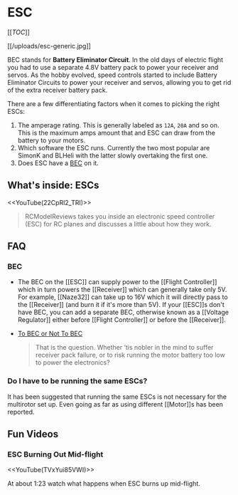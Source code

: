 # ESC

[[_TOC_]]

[[/uploads/esc-generic.jpg]]

BEC stands for **Battery Eliminator Circuit**. In the old days of electric flight you had to use a separate 4.8V battery pack to power your receiver and servos. As the hobby evolved, speed controls started to include Battery Eliminator Circuits to power your receiver and servos, allowing you to get rid of the extra receiver battery pack.

There are a few differentiating factors when it comes to picking the right ESCs:

1. The amperage rating. This is generally labeled as `12A`, `20A` and so on. This is the maximum amps amount that and ESC can draw from the battery to your motors.
2. Which software the ESC runs. Currently the two most popular are SimonK and BLHeli with the latter slowly overtaking the first one.
3. Does ESC have a [BEC](#faq_bec) on it.

## What's inside: ESCs

<<YouTube(22CpRl2_TRI)>>

> RCModelReviews takes you inside an electronic speed controller (ESC) for RC planes and discusses a little about how they work.

## FAQ

### BEC

* The BEC on the [[ESC]] can supply power to the [[Flight Controller]] which in turn powers the [[Receiver]] which can generally take only 5V. For example, [[Naze32]] can take up to 16V which it will directly pass to the [[Receiver]] (and burn it if it's more than 5V). If your [[ESC]]s don't have BEC, you can add a separate BEC, otherwise known as a [[Voltage Regulator]] either before [[Flight Controller]] or before the [[Receiver]].

* [To BEC or Not To BEC](http://www.stefanv.com/electronics/qf200105.html)
  
  > That is the question. Whether ’tis nobler in the mind to suffer receiver pack failure, or to risk running the motor battery too low to power the electronics?

### Do I have to be running the same ESCs?

It has been suggested that running the same ESCs is not necessary for the multirotor set up. Even going as far as using different [[Motor]]s has been reported.

## Fun Videos

### ESC Burning Out Mid-flight

<<YouTube(TVxYui85VWI)>>

At about 1:23 watch what happens when ESC burns up mid-flight.